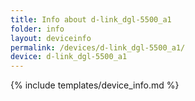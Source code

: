```yaml
---
title: Info about d-link_dgl-5500_a1
folder: info
layout: deviceinfo
permalink: /devices/d-link_dgl-5500_a1/
device: d-link_dgl-5500_a1
---
```

{% include templates/device_info.md %}
